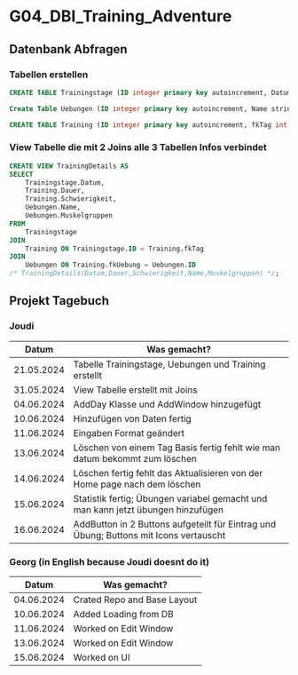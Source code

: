 # G04_DBI_Training_Adventure

## Datenbank Abfragen

### Tabellen erstellen
```sql
CREATE TABLE Trainingstage (ID integer primary key autoincrement, Datum date);
```

```sql
Create Table Uebungen (ID integer primary key autoincrement, Name string, Muskelgruppen string);
```

```sql
CREATE TABLE Training (ID integer primary key autoincrement, fkTag int, fkUebung int, Dauer integer, Schwierigkeit integer);
```

### View Tabelle die mit 2 Joins alle 3 Tabellen Infos verbindet
```sql
CREATE VIEW TrainingDetails AS
SELECT
    Trainingstage.Datum,
    Training.Dauer,
    Training.Schwierigkeit,
    Uebungen.Name,
    Uebungen.Muskelgruppen
FROM
    Trainingstage
JOIN
    Training ON Trainingstage.ID = Training.fkTag
JOIN
    Uebungen ON Training.fkUebung = Uebungen.ID
/* TrainingDetails(Datum,Dauer,Schwierigkeit,Name,Muskelgruppen) */;
```

## Projekt Tagebuch 

### Joudi
| Datum      | Was gemacht?                                                                          |
| ---------- | ------------------------------------------------------------------------------------- |
| 21.05.2024 | Tabelle Trainingstage, Uebungen und Training erstellt                                 |
| 31.05.2024 | View Tabelle erstellt mit Joins                                                       |
| 04.06.2024 | AddDay Klasse und AddWindow hinzugefügt                                               |
| 10.06.2024 | Hinzufügen von Daten fertig                                                           |
| 11.06.2024 | Eingaben Format geändert                                                              |
| 13.06.2024 | Löschen von einem Tag Basis fertig fehlt wie man datum bekommt zum löschen            |
| 14.06.2024 | Löschen fertig fehlt das Aktualisieren von der Home page nach dem löschen             |
| 15.06.2024 | Statistik fertig; Übungen variabel gemacht und man kann jetzt übungen hinzufügen      |
| 16.06.2024 | AddButton in 2 Buttons aufgeteilt für Eintrag und Übung; Buttons mit Icons vertauscht |

### Georg (in English because Joudi doesnt do it)
| Datum      | Was gemacht?                |
| ---------- | --------------------------- |
| 04.06.2024 | Crated Repo and Base Layout |
| 10.06.2024 | Added Loading from DB       |
| 11.06.2024 | Worked on Edit Window       |
| 13.06.2024 | Worked on Edit Window       |
| 15.06.2024 | Worked on UI                |